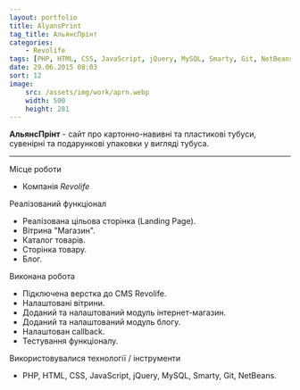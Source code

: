 ```yaml
---
layout: portfolio
title: AlyansPrint
tag_title: АльянсПрінт
categories:
    - Revolife
tags: [PHP, HTML, CSS, JavaScript, jQuery, MySQL, Smarty, Git, NetBeans]
date: 29.06.2015 08:03
sort: 12
image: 
    src: /assets/img/work/aprn.webp 
    width: 500
    height: 281
---
```


**АльянсПрінт** - сайт про картонно-навивні та пластикові тубуси, сувенірні та подарункові упаковки у вигляді тубуса.

---

Місце роботи

* Компанія _Revolife_

Реалізований функціонал

* Реалізована цільова сторінка (Landing Page).
* Вітрина "Магазин".
* Каталог товарів.
* Сторінка товару.
* Блог.

Виконана робота

* Підключена верстка до CMS Revolife.
* Налаштовані вітрини.
* Доданий та налаштований модуль інтернет-магазин.
* Доданий та налаштований модуль блогу.
* Налаштован сallback.
* Тестування функціоналу.

Використовувалися технології / інструменти

* PHP, HTML, CSS, JavaScript, jQuery, MySQL, Smarty, Git, NetBeans.

